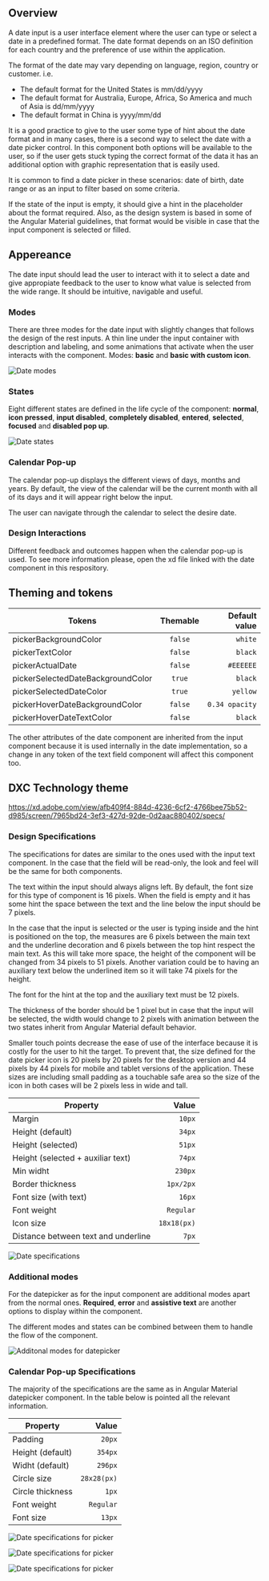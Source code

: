 ## Overview

A date input is a user interface element where the user can type or select a date in a predefined format. The date format depends on an ISO definition for each country and the preference of use within the application.

The format of the date may vary depending on language, region, country or customer. i.e.

- The default format for the United States is mm/dd/yyyy
- The default format for Australia, Europe, Africa, So America and much of Asia is dd/mm/yyyy
- The default format in China is yyyy/mm/dd

It is a good practice to give to the user some type of hint about the date format and in many cases, there is a second way to select the date with a date picker control.
In this component both options will be available to the user, so if the user gets stuck typing the correct format of the data it has an additional option with graphic representation that is easily used.

It is common to find a date picker in these scenarios: date of birth, date range or as an input to filter based on some criteria.

If the state of the input is empty, it should give a hint in the placeholder about the format required. Also, as the design system is based in some of the Angular Material guidelines, that format would be visible in case that the input component is selected or filled.

## Appereance

The date input should lead the user to interact with it to select a date and give appropiate feedback to the user to know what value is selected from the wide range. It should be intuitive, navigable and useful.

### Modes

There are three modes for the date input with slightly changes that follows the design of the rest inputs. A thin line under the input container with description and labeling, and some animations that activate when the user interacts with the component.
Modes: __basic__ and __basic with custom icon__.

![Date modes](images/date_modes.png)

### States

Eight different states are defined in the life cycle of the component: __normal__, __icon pressed__, __input disabled__, __completely disabled__, __entered__, __selected__, __focused__ and __disabled pop up__.

![Date states](images/date_states.png)

### Calendar Pop-up

The calendar pop-up displays the different views of days, months and years.
By default, the view of the calendar will be the current month with all of its days and it will appear right below the input.

The user can navigate through the calendar to select the desire date.

### Design Interactions

Different feedback and outcomes happen when the calendar pop-up is used. To see more information please, open the xd file linked with the date component in this respository.

## Theming and tokens

| Tokens        | Themable      | Default value |
| ------------- |:-------------:| -------------:|
| pickerBackgroundColor | `false`     | `white`  |
| pickerTextColor | `false`     | `black`  |
| pickerActualDate | `false`     | `#EEEEEE`  |
| pickerSelectedDateBackgroundColor | `true`     | `black`  |
| pickerSelectedDateColor | `true`     | `yellow`  |
| pickerHoverDateBackgroundColor | `false`     | `0.34 opacity`  |
| pickerHoverDateTextColor | `false`     | `black`  |

The other attributes of the date component are inherited from the input component because it is used internally in the date implementation, so a change in any token of the text field component will affect this component too.

## DXC Technology theme

https://xd.adobe.com/view/afb409f4-884d-4236-6cf2-4766bee75b52-d985/screen/7965bd24-3ef3-427d-92de-0d2aac880402/specs/


### Design Specifications

The specifications for dates are similar to the ones used with the input text component. In the case that the field will be read-only, the look and feel will be the same for both components.

The text within the input should always aligns left. By default, the font size for this type of component is 16 pixels. When the field is empty and it has some hint the space between the text and the line below the input should be 7 pixels.

In the case that the input is selected or the user is typing inside and the hint is positioned on the top, the measures are 6 pixels between the main text and the underline decoration and 6 pixels between the top hint respect the main text. As this will take more space, the height of the component will be changed from 34 pixels to 51 pixels.
Another variation could be to having an auxiliary text below the underlined item so it will take 74 pixels for the height.

The font for the hint at the top and the auxiliary text must be 12 pixels.

The thickness of the border should be 1 pixel but in case that the input will be selected, the width would change to 2 pixels with animation between the two states inherit from Angular Material default behavior.

Smaller touch points decrease the ease of use of the interface because it is costly for the user to hit the target. To prevent that, the size defined for the date picker icon is 20 pixels by 20 pixels for the desktop version and 44 pixels by 44 pixels for mobile and tablet versions of the application.
These sizes are including small padding as a touchable safe area so the size of the icon in both cases will be 2 pixels less in wide and tall.

| Property           | Value|
|--------------------|------:|
| Margin             | `10px`|
| Height (default)   | `34px`|
| Height (selected)  | `51px`|
| Height (selected + auxiliar text)  | `74px`|
| Min widht          | `230px` |
| Border thickness   | `1px/2px` |
| Font size (with text)| `16px` |
| Font weight        | `Regular` |
| Icon size       | `18x18(px)` |
| Distance between text and underline | `7px` |

![Date specifications](images/date_specs.png)

### Additional modes

For the datepicker as for the input component are additional modes apart from the normal ones. __Required__, __error__ and __assistive text__ are another options to display within the component.

The different modes and states can be combined between them to handle the flow of the component.

![Additonal modes for datepicker](images/date_additionals.png)

### Calendar Pop-up Specifications

The majority of the specifications are the same as in Angular Material datepicker component. In the table below is pointed all the relevant information.

| Property           | Value|
|--------------------|------:|
| Padding            | `20px`|
| Height (default)   | `354px`|
| Widht (default)    | `296px` |
| Circle size        | `28x28(px)` |
| Circle thickness   | `1px` |
| Font weight        | `Regular` |
| Font size          | `13px` |

![Date specifications for picker](images/date_picker_specs.png)

![Date specifications for picker](images/date_picker_specs_2.png)

![Date specifications for picker](images/date_picker_specs_3.png)